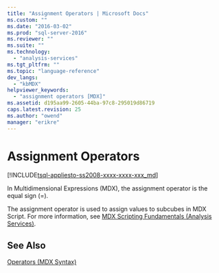 ```yaml
---
title: "Assignment Operators | Microsoft Docs"
ms.custom: ""
ms.date: "2016-03-02"
ms.prod: "sql-server-2016"
ms.reviewer: ""
ms.suite: ""
ms.technology: 
  - "analysis-services"
ms.tgt_pltfrm: ""
ms.topic: "language-reference"
dev_langs: 
  - "kbMDX"
helpviewer_keywords: 
  - "assignment operators [MDX]"
ms.assetid: d195aa99-2605-44ba-97c8-295019d86719
caps.latest.revision: 25
ms.author: "owend"
manager: "erikre"
---
```

# Assignment Operators
[!INCLUDE[tsql-appliesto-ss2008-xxxx-xxxx-xxx_md](../a9retired/includes/tsql-appliesto-ss2008-xxxx-xxxx-xxx-md.md)]

  In Multidimensional Expressions (MDX), the assignment operator is the equal sign (=).  
  
 The assignment operator is used to assign values to subcubes in MDX Script. For more information, see [MDX Scripting Fundamentals &#40;Analysis Services&#41;](../analysis-services/multidimensional-models/mdx/mdx-scripting-fundamentals-analysis-services.md).  
  
## See Also  
 [Operators &#40;MDX Syntax&#41;](../mdx/operators-mdx-syntax.md)  
  
  